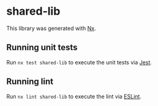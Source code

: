 # shared-lib

This library was generated with [Nx](https://nx.dev).

## Running unit tests

Run `nx test shared-lib` to execute the unit tests via [Jest](https://jestjs.io).

## Running lint

Run `nx lint shared-lib` to execute the lint via [ESLint](https://eslint.org/).
